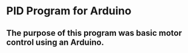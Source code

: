 # PID Program for Arduino

## The purpose of this program was basic motor control using an Arduino.
